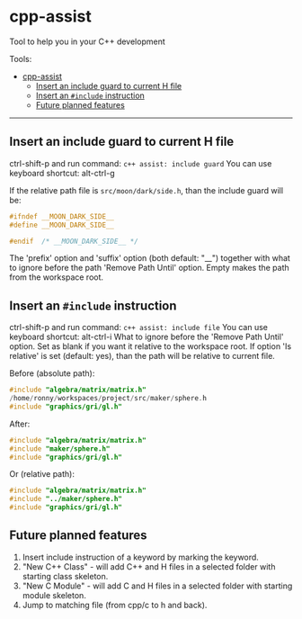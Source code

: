 # cpp-assist

Tool to help you in your C++ development

Tools:
- [cpp-assist](#cpp-assist)
  - [Insert an include guard to current H file](#insert-an-include-guard-to-current-h-file)
  - [Insert an `#include` instruction](#insert-an-include-instruction)
  - [Future planned features](#future-planned-features)

---

## Insert an include guard to current H file
ctrl-shift-p and run command: `c++ assist: include guard`
You can use keyboard shortcut: alt-ctrl-g

If the relative path file is `src/moon/dark/side.h`, than the include guard will be:
```c
#ifndef __MOON_DARK_SIDE__
#define __MOON_DARK_SIDE__

#endif  /* __MOON_DARK_SIDE__ */
```
The 'prefix' option and 'suffix' option (both  default: "\_\_") together with what to ignore before the path 'Remove Path Until' option. Empty makes the path from the workspace root.

## Insert an `#include` instruction
ctrl-shift-p and run command: `c++ assist: include file`
You can use keyboard shortcut: alt-ctrl-i
What to ignore before the 'Remove Path Until' option. Set as blank if you want it relative to the workspace root. If option 'Is relative' is set (default: yes), than the path will be relative to current file.

Before (absolute path):
```cpp
#include "algebra/matrix/matrix.h"
/home/ronny/workspaces/project/src/maker/sphere.h
#include "graphics/gri/gl.h"
```
After:
```cpp
#include "algebra/matrix/matrix.h"
#include "maker/sphere.h"
#include "graphics/gri/gl.h"
```
Or (relative path):
```cpp
#include "algebra/matrix/matrix.h"
#include "../maker/sphere.h"
#include "graphics/gri/gl.h"
```

## Future planned features
1. Insert include instruction of a keyword by marking the keyword.
2. "New C++ Class" - will add C++ and H files in a selected folder with starting class skeleton.
3. "New C Module" - will add C and H files in a selected folder with starting module skeleton.
4. Jump to matching file (from cpp/c to h and back).
